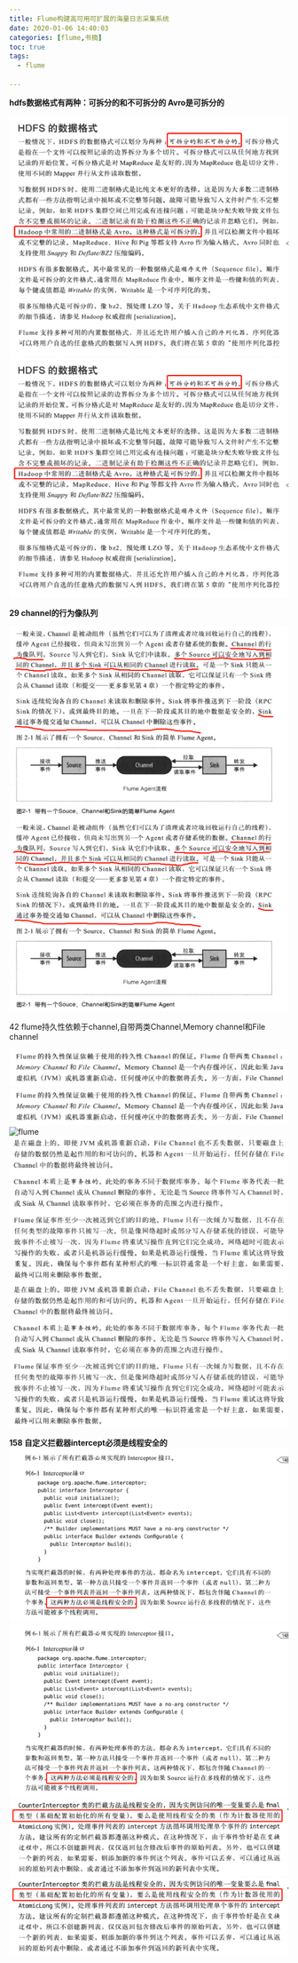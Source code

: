 ```yaml
---
title: Flume构建高可用可扩展的海量日志采集系统
date: 2020-01-06 14:40:03
categories: [flume,书摘]
toc: true
tags:
  - flume

---
```

**hdfs数据格式有两种：可拆分的和不可拆分的
Avro是可拆分的**
<!-- more-->

![](/images/Flume构建高可用可扩展的海量日志采集系统/1.bmp)
![](Flume构建高可用可扩展的海量日志采集系统/1.bmp)

**29  channel的行为像队列**

![](/images/Flume构建高可用可扩展的海量日志采集系统/2.bmp)
![](Flume构建高可用可扩展的海量日志采集系统/2.bmp)



42 flume持久性依赖于channel,自带两类Channel,Memory channel和File channel

![](/images/Flume构建高可用可扩展的海量日志采集系统/3.bmp)
![](Flume构建高可用可扩展的海量日志采集系统/3.bmp)![flume](3.bmp)
![](/images/Flume构建高可用可扩展的海量日志采集系统/4.bmp)
![](Flume构建高可用可扩展的海量日志采集系统/4.bmp)

**158  自定义拦截器intercept必须是线程安全的**
![](/images/Flume构建高可用可扩展的海量日志采集系统/5.bmp)
![](Flume构建高可用可扩展的海量日志采集系统/5.bmp)
![](/images/Flume构建高可用可扩展的海量日志采集系统/6.bmp)
![](Flume构建高可用可扩展的海量日志采集系统/6.bmp)